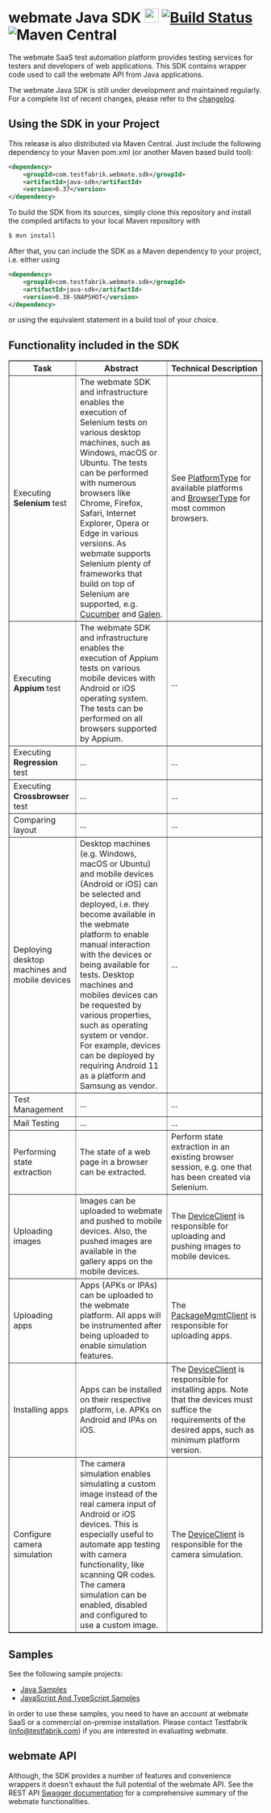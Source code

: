 # webmate Java SDK <img src="https://avatars.githubusercontent.com/u/13346605" alt="webmate logo" width="28"/> [![Build Status](https://travis-ci.com/webmate-io/webmate-sdk-java.svg?branch=master)](https://travis-ci.com/webmate-io/webmate-sdk-java) ![Maven Central](https://img.shields.io/maven-central/v/com.testfabrik.webmate.sdk/java-sdk)

The webmate SaaS test automation platform provides testing services for testers and developers of web applications.
This SDK contains wrapper code used to call the webmate API from Java applications.

The webmate Java SDK is still under development and maintained regularly.
For a complete list of recent changes, please refer to the [changelog](CHANGES.md).


## Using the SDK in your Project

This release is also distributed via Maven Central. Just include the following dependency to your Maven pom.xml (or another Maven based build tool):

```xml
<dependency>
    <groupId>com.testfabrik.webmate.sdk</groupId>
    <artifactId>java-sdk</artifactId>
    <version>0.37</version>
</dependency>
```

To build the SDK from its sources, simply clone this repository and
install the compiled artifacts to your local Maven repository with

```bash
$ mvn install
```

After that, you can include the SDK as a Maven dependency to your project, i.e. either using

```xml
<dependency>
    <groupId>com.testfabrik.webmate.sdk</groupId>
    <artifactId>java-sdk</artifactId>
    <version>0.38-SNAPSHOT</version>
</dependency>
```

or using the equivalent statement in a build tool of your choice. 


## Functionality included in the SDK

<table border="1">
    <tr>
        <th>Task</th>
        <th>Abstract</th>
        <th>Technical Description</th>
    </tr>
    <tr>
        <td>
            Executing <b>Selenium</b> test
        </td>
        <td>
            The webmate SDK and infrastructure enables the execution of Selenium tests on various desktop machines, such as Windows, macOS or Ubuntu.
            The tests can be performed with numerous browsers like Chrome, Firefox, Safari, Internet Explorer, Opera or Edge in various versions.
            As webmate supports Selenium plenty of frameworks that build on top of Selenium are supported, e.g. <a href="https://cucumber.io/">Cucumber</a> and <a href="http://galenframework.com/">Galen</a>.
        </td>
        <td>
            See <a href="./src/main/java/com/testfabrik/webmate/javasdk/PlatformType.java">PlatformType</a> for available platforms and <a href="./src/main/java/com/testfabrik/webmate/javasdk/BrowserType.java">BrowserType</a>
            for most common browsers.
        </td>
    </tr>
    <tr>
        <td>
            Executing <b>Appium</b> test
        </td>
        <td>
            The webmate SDK and infrastructure enables the execution of Appium tests on various mobile devices with Android or iOS operating system.
            The tests can be performed on all browsers supported by Appium.
        </td>
        <td>
            ...
        </td>
    </tr>
    <tr>
        <td>
            Executing <b>Regression</b> test
        </td>
        <td>
            ...
        </td>
        <td>
            ...
        </td>        
    </tr>
    <tr>
        <td>
            Executing <b>Crossbrowser</b> test
        </td>
        <td>
            ...
        </td>
        <td>
            ...
        </td>
    </tr>
    <tr>
        <td>
            Comparing layout
        </td>
        <td>
            ...
        </td>
        <td>
            ...
        </td>
    </tr>
    <tr>
        <td>
            Deploying desktop machines and mobile devices
        </td>
        <td>
            Desktop machines (e.g. Windows, macOS or Ubuntu) and mobile devices (Android or iOS) can be selected and deployed,
            i.e. they become available in the webmate platform to enable manual interaction with the devices or being available for tests.
            Desktop machines and mobiles devices can be requested by various properties, such as operating system or vendor.
            For example, devices can be deployed by requiring Android 11 as a platform and Samsung as vendor. 
        </td>
        <td>
            ...
        </td>
    </tr>
    <tr>
        <td>
            Test Management
        </td>
        <td>
            ...
        </td>
        <td>
            ...
        </td>
    </tr>
    <tr>
        <td>
            Mail Testing
        </td>
        <td>
            ...
        </td>
        <td>
            ...
        </td>
    </tr>
    <tr>
        <td>
            Performing state extraction
        </td>
        <td>
            The state of a web page in a browser can be extracted.
        </td>
        <td>
            Perform state extraction in an existing browser session, e.g. one that has been created via Selenium.
        </td>
    </tr>
    <tr>
        <td>
            Uploading images
        </td>
        <td>
            Images can be uploaded to webmate and pushed to mobile devices.
            Also, the pushed images are available in the gallery apps on the mobile devices.
        </td>
        <td>
            The <a href="./src/main/java/com/testfabrik/webmate/javasdk/devices/DeviceClient.java">DeviceClient</a> is responsible for uploading and pushing images to mobile devices.
        </td>
    </tr>
    <tr>
        <td>
            Uploading apps
        </td>
        <td>
            Apps (APKs or IPAs) can be uploaded to the webmate platform.
            All apps will be instrumented after being uploaded to enable simulation features.
        </td>
        <td>
            The <a href="./src/main/java/com/testfabrik/webmate/javasdk/packagemgmt/PackageMgmtClient.java">PackageMgmtClient</a> is responsible for uploading apps.
        </td>
    </tr>
    <tr>
        <td>
            Installing apps
        </td>
        <td>
            Apps can be installed on their respective platform, i.e. APKs on Android and IPAs on iOS.
        </td>
        <td>
            The <a href="./src/main/java/com/testfabrik/webmate/javasdk/devices/DeviceClient.java">DeviceClient</a> is responsible for installing apps.
            Note that the devices must suffice the requirements of the desired apps, such as minimum platform version.
        </td>
    </tr>
    <tr>
        <td>
            Configure camera simulation
        </td>
        <td>
            The camera simulation enables simulating a custom image instead of the real camera input of Android or iOS devices.
            This is especially useful to automate app testing with camera functionality, like scanning QR codes.
            The camera simulation can be enabled, disabled and configured to use a custom image.
        </td>
        <td>
            The <a href="./src/main/java/com/testfabrik/webmate/javasdk/devices/DeviceClient.java">DeviceClient</a> is responsible for the camera simulation.
        </td>
    </tr>
</table>


## Samples

See the following sample projects:
* [Java Samples](https://github.com/webmate-io/webmate-sdk-samples)
* [JavaScript And TypeScript Samples](https://github.com/webmate-io/webmate-sdk-js-samples)

In order to use these samples, you need to have an account at webmate SaaS or a commercial on-premise installation.
Please contact Testfabrik (info@testfabrik.com) if you are interested in evaluating webmate.


## webmate API

Although, the SDK provides a number of features and convenience wrappers it doesn't exhaust the full potential of the webmate API.
See the REST API [Swagger documentation](https://app.webmate.io/api/swagger) for a comprehensive summary of the webmate functionalities.
